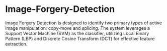 # Image-Forgery-Detection

Image Forgery Detection is designed to identify two primary types of active image manipulation: copy-move and splicing. The system leverages a Support Vector Machine (SVM) as the classifier, utilizing Local Binary Pattern (LBP) and Discrete Cosine Transform (DCT) for effective feature extraction.
